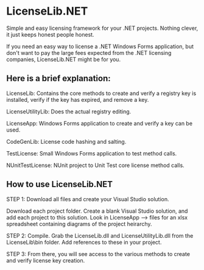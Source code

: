 # LicenseLib.NET
Simple and easy licensing framework for your .NET projects. 
Nothing clever, it just keeps honest people honest. 

If you need an easy way to license a .NET Windows Forms application, 
but don't want to pay the large fees expected from the .NET licensing 
companies, LicenseLib.NET might be for you.

Here is a brief explanation:
----------------------------

LicenseLib: Contains the core methods to create and verify a registry key 
is installed, verify if the key has expired, and remove a key.

LicenseUtilityLib: Does the actual registry editing.  

LicenseApp: Windows Forms application to create and verify a key can be used.

CodeGenLib: License code hashing and salting.

TestLicense: Small Windows Forms application to test method calls.  

NUnitTestLicense:  NUnit project to Unit Test core license method calls.

How to use LicenseLib.NET
-------------------------

STEP 1: Download all files and create your Visual Studio solution.

Download each project folder.  Create a blank Visual Studio solution,
and add each project to this solution.  Look in LicenseApp --> files
for an xlsx spreadsheet containing diagrams of the project heirarchy.

STEP 2: Compile. Grab the LicenseLib.dll and LicenseUtilityLib.dll
from the LicenseLib\bin folder.  Add references to these in your project.

STEP 3: From there, you will see access to the various methods to create
and verify license key creation.


